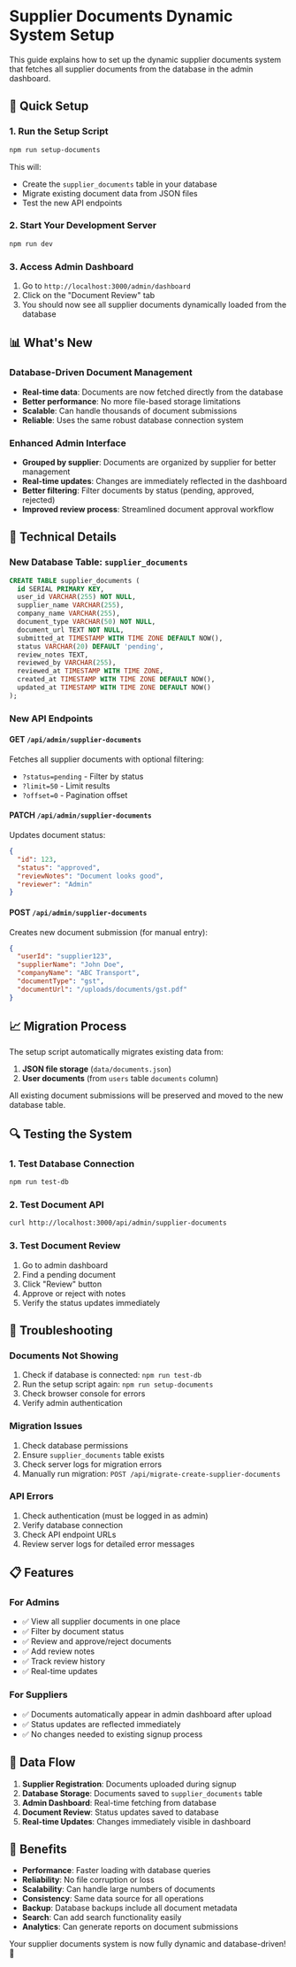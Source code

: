# Supplier Documents Dynamic System Setup

This guide explains how to set up the dynamic supplier documents system that fetches all supplier documents from the database in the admin dashboard.

## 🚀 Quick Setup

### 1. Run the Setup Script
```bash
npm run setup-documents
```

This will:
- Create the `supplier_documents` table in your database
- Migrate existing document data from JSON files
- Test the new API endpoints

### 2. Start Your Development Server
```bash
npm run dev
```

### 3. Access Admin Dashboard
1. Go to `http://localhost:3000/admin/dashboard`
2. Click on the "Document Review" tab
3. You should now see all supplier documents dynamically loaded from the database

## 📊 What's New

### Database-Driven Document Management
- **Real-time data**: Documents are now fetched directly from the database
- **Better performance**: No more file-based storage limitations
- **Scalable**: Can handle thousands of document submissions
- **Reliable**: Uses the same robust database connection system

### Enhanced Admin Interface
- **Grouped by supplier**: Documents are organized by supplier for better management
- **Real-time updates**: Changes are immediately reflected in the dashboard
- **Better filtering**: Filter documents by status (pending, approved, rejected)
- **Improved review process**: Streamlined document approval workflow

## 🔧 Technical Details

### New Database Table: `supplier_documents`
```sql
CREATE TABLE supplier_documents (
  id SERIAL PRIMARY KEY,
  user_id VARCHAR(255) NOT NULL,
  supplier_name VARCHAR(255),
  company_name VARCHAR(255),
  document_type VARCHAR(50) NOT NULL,
  document_url TEXT NOT NULL,
  submitted_at TIMESTAMP WITH TIME ZONE DEFAULT NOW(),
  status VARCHAR(20) DEFAULT 'pending',
  review_notes TEXT,
  reviewed_by VARCHAR(255),
  reviewed_at TIMESTAMP WITH TIME ZONE,
  created_at TIMESTAMP WITH TIME ZONE DEFAULT NOW(),
  updated_at TIMESTAMP WITH TIME ZONE DEFAULT NOW()
);
```

### New API Endpoints

#### GET `/api/admin/supplier-documents`
Fetches all supplier documents with optional filtering:
- `?status=pending` - Filter by status
- `?limit=50` - Limit results
- `?offset=0` - Pagination offset

#### PATCH `/api/admin/supplier-documents`
Updates document status:
```json
{
  "id": 123,
  "status": "approved",
  "reviewNotes": "Document looks good",
  "reviewer": "Admin"
}
```

#### POST `/api/admin/supplier-documents`
Creates new document submission (for manual entry):
```json
{
  "userId": "supplier123",
  "supplierName": "John Doe",
  "companyName": "ABC Transport",
  "documentType": "gst",
  "documentUrl": "/uploads/documents/gst.pdf"
}
```

## 📈 Migration Process

The setup script automatically migrates existing data from:

1. **JSON file storage** (`data/documents.json`)
2. **User documents** (from `users` table `documents` column)

All existing document submissions will be preserved and moved to the new database table.

## 🔍 Testing the System

### 1. Test Database Connection
```bash
npm run test-db
```

### 2. Test Document API
```bash
curl http://localhost:3000/api/admin/supplier-documents
```

### 3. Test Document Review
1. Go to admin dashboard
2. Find a pending document
3. Click "Review" button
4. Approve or reject with notes
5. Verify the status updates immediately

## 🚨 Troubleshooting

### Documents Not Showing
1. Check if database is connected: `npm run test-db`
2. Run the setup script again: `npm run setup-documents`
3. Check browser console for errors
4. Verify admin authentication

### Migration Issues
1. Check database permissions
2. Ensure `supplier_documents` table exists
3. Check server logs for migration errors
4. Manually run migration: `POST /api/migrate-create-supplier-documents`

### API Errors
1. Check authentication (must be logged in as admin)
2. Verify database connection
3. Check API endpoint URLs
4. Review server logs for detailed error messages

## 📋 Features

### For Admins
- ✅ View all supplier documents in one place
- ✅ Filter by document status
- ✅ Review and approve/reject documents
- ✅ Add review notes
- ✅ Track review history
- ✅ Real-time updates

### For Suppliers
- ✅ Documents automatically appear in admin dashboard after upload
- ✅ Status updates are reflected immediately
- ✅ No changes needed to existing signup process

## 🔄 Data Flow

1. **Supplier Registration**: Documents uploaded during signup
2. **Database Storage**: Documents saved to `supplier_documents` table
3. **Admin Dashboard**: Real-time fetching from database
4. **Document Review**: Status updates saved to database
5. **Real-time Updates**: Changes immediately visible in dashboard

## 🎯 Benefits

- **Performance**: Faster loading with database queries
- **Reliability**: No file corruption or loss
- **Scalability**: Can handle large numbers of documents
- **Consistency**: Same data source for all operations
- **Backup**: Database backups include all document metadata
- **Search**: Can add search functionality easily
- **Analytics**: Can generate reports on document submissions

Your supplier documents system is now fully dynamic and database-driven! 🎉


